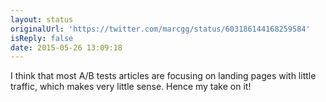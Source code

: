 ```yaml
---
layout: status
originalUrl: 'https://twitter.com/marcgg/status/603186144168259584'
isReply: false
date: 2015-05-26 13:09:18
---
```


I think that most A/B tests articles are focusing on landing pages with little traffic, which makes very little sense. Hence my take on it!
